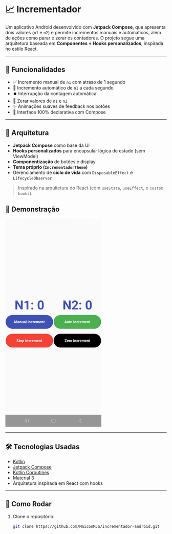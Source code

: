 # 📈 Incrementador

Um aplicativo Android desenvolvido com **Jetpack Compose**, que apresenta dois valores (`n1` e `n2`) e permite incrementos manuais e automáticos, além de ações como parar e zerar os contadores. O projeto segue uma arquitetura baseada em **Componentes + Hooks personalizados**, inspirada no estilo React.

---

## 🚀 Funcionalidades

- ✅ Incremento manual de `n1` com atraso de 1 segundo
- 🔁 Incremento automático de `n1` a cada segundo
- ⏹️ Interrupção da contagem automática
- 🔄 Zerar valores de `n1` e `n2`
- ✨ Animações suaves de feedback nos botões
- 🧩 Interface 100% declarativa com Compose

---

## 🧱 Arquitetura

- **Jetpack Compose** como base da UI
- **Hooks personalizados** para encapsular lógica de estado (sem ViewModel)
- **Componentização** de botões e display
- **Tema próprio (`IncrementadorTheme`)**
- Gerenciamento de **ciclo de vida** com `DisposableEffect` e `LifecycleObserver`

> Inspirado na arquitetura do React (com `useState`, `useEffect`, e `custom hooks`).

## 📸 Demonstração

<img src="tela.jpg" alt="Interface do App Mobile" width="300">

---

## 🛠️ Tecnologias Usadas

- [Kotlin](https://kotlinlang.org/)
- [Jetpack Compose](https://developer.android.com/jetpack/compose)
- [Kotlin Coroutines](https://kotlinlang.org/docs/coroutines-overview.html)
- [Material 3](https://m3.material.io/)
- Arquitetura inspirada em React com hooks

---

## 🧪 Como Rodar

1. Clone o repositório:
   ```bash
   git clone https://github.com/MaiconMJS/incrementador-android.git
